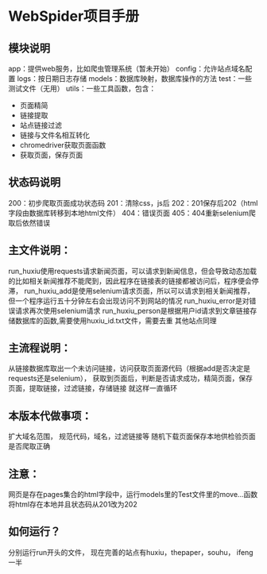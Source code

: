 # WebSpider项目手册

## 模块说明
app：提供web服务，比如爬虫管理系统（暂未开始）
config：允许站点域名配置
logs：按日期日志存储
models：数据库映射，数据库操作的方法
test：一些测试文件（无用）
utils：一些工具函数，包含：
- 页面精简
- 链接提取
- 站点链接过滤
- 链接与文件名相互转化
- chromedriver获取页面函数
- 获取页面，保存页面

## 状态码说明

200：初步爬取页面成功状态码
201：清除css，js后
202：201保存后202（html字段由数据库转移到本地html文件）
404：错误页面
405：404重新selenium爬取后依然错误

## 主文件说明：
run_huxiu使用requests请求新闻页面，可以请求到新闻信息，但会导致动态加载的比如相关新闻推荐不能爬到，因此程序在链接表的链接都被访问后，程序便会停滞，
run_huxiu_add是使用selenium请求页面，所以可以请求到相关新闻推荐，但一个程序运行五十分钟左右会出现访问不到网站的情况
run_huxiu_error是对错误请求再次使用selenium请求
run_huxiu_person是根据用户id请求到文章链接存储数据库的函数,需要使用huxiu_id.txt文件，需要去重
其他站点同理
## 主流程说明：
从链接数据库取出一个未访问链接，访问获取页面源代码（根据add是否决定是requests还是selenium），
获取到页面后，判断是否请求成功，精简页面，保存页面，提取链接，过滤链接，存储链接
就这样一直循环

## 本版本代做事项：
扩大域名范围，
规范代码，域名，过滤链接等
随机下载页面保存本地供检验页面是否爬取正确

## 注意：
网页是存在pages集合的html字段中，运行models里的Test文件里的move...函数将html存在本地并且状态码从201改为202

## 如何运行？
分别运行run开头的文件，
现在完善的站点有huxiu，thepaper，souhu，
ifeng一半
